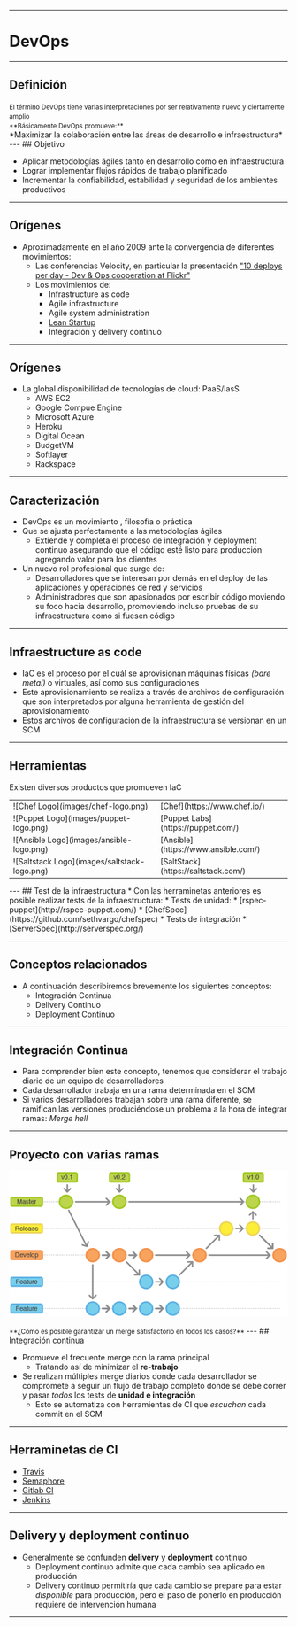 ***
# DevOps
---
## Definición

<small class="fragment">
El término DevOps tiene varias interpretaciones por ser relativamente nuevo
y ciertamente amplio
<br />
**Básicamente DevOps promueve:**
</small>
<div class="fragment">
*Maximizar la colaboración entre las áreas de desarrollo e infraestructura*
</div>
---
## Objetivo

* Aplicar metodologías ágiles tanto en desarrollo como en infraestructura
* Lograr implementar flujos rápidos de trabajo planificado
* Incrementar la confiabilidad, estabilidad y seguridad de los ambientes
  productivos

---
## Orígenes

* Aproximadamente en el año 2009 ante la convergencia de diferentes movimientos:
  *  Las conferencias Velocity, en particular la presentación ["10 deploys per
  day - Dev & Ops cooperation at Flickr"](https://www.youtube.com/watch?v=LdOe18KhtT4)
  * Los movimientos de:
      * Infrastructure as code
      * Agile infrastructure
      * Agile system administration
      * [Lean Startup](http://theleanstartup.com/principles)
      * Integración y delivery continuo
---
## Orígenes
  * La global disponibilidad de tecnologías de cloud: PaaS/IasS
    * AWS EC2
    * Google Compue Engine
    * Microsoft Azure
    * Heroku
    * Digital Ocean
    * BudgetVM
    * Softlayer
    * Rackspace
---
## Caracterización

* DevOps es un movimiento , filosofía o práctica
* Que se ajusta perfectamente a las metodologías ágiles
  * Extiende y completa el proceso de integración y deployment continuo asegurando
    que el código esté listo para producción agregando valor para los clientes 
* Un nuevo rol profesional que surge de:
  * Desarrolladores que se interesan por demás en el deploy de las aplicaciones
    y operaciones de red y servicios
  * Administradores que son apasionados por escribir código moviendo su foco
    hacia desarrollo, promoviendo incluso pruebas de su infraestructura como si
    fuesen código
---
## Infraestructure as code

* IaC es el proceso por el cuál se aprovisionan máquinas físicas *(bare metal)* o
  virtuales, así como sus configuraciones
* Este aprovisionamiento se realiza a través de archivos de
  configuración que son interpretados por alguna herramienta de gestión del
  aprovisionamiento
* Estos archivos de configuración de la infraestructura se versionan en un SCM

---
## Herramientas

Existen diversos productos que promueven IaC
<table class="product_logos">
<tr>
<td> ![Chef Logo](images/chef-logo.png) </td><td> [Chef](https://www.chef.io/) </td>
</tr>
<tr>
<td> ![Puppet Logo](images/puppet-logo.png) </td><td> [Puppet Labs](https://puppet.com/) </td>
</tr>
<tr>
<td> ![Ansible Logo](images/ansible-logo.png) </td><td> [Ansible](https://www.ansible.com/) </td>
</tr>
<tr>
<td> ![Saltstack Logo](images/saltstack-logo.png) </td><td> [SaltStack](https://saltstack.com/) </td>
</tr>
</table>
---
## Test de la infraestructura
* Con las herraminetas anteriores es posible realizar tests de la
  infraestructura:
  * Tests de unidad:
      * [rspec-puppet](http://rspec-puppet.com/)
      * [ChefSpec](https://github.com/sethvargo/chefspec)
  * Tests de integración
      * [ServerSpec](http://serverspec.org/)

---
## Conceptos relacionados

* A continuación describiremos brevemente los siguientes conceptos:
  * Integración Continua
  * Delivery Continuo
  * Deployment Continuo
---
## Integración Continua

* Para comprender bien este concepto, tenemos que considerar el trabajo diario
  de un equipo de desarrolladores
* Cada desarrollador trabaja en una rama determinada en el SCM
* Si varios desarrolladores trabajan sobre una rama diferente, se ramifican las
  versiones produciéndose un problema a la hora de integrar ramas: *Merge hell*
---
## Proyecto con varias ramas

![git branches](images/branches-git.png)

<small class="fragment">
**¿Cómo es posible garantizar un merge satisfactorio en todos los casos?**
</small>
---
## Integración continua

* Promueve el frecuente merge con la rama principal
  * Tratando así de minimizar el **re-trabajo**
* Se realizan múltiples merge diarios donde cada desarrollador se compromete a
  seguir un flujo de trabajo completo donde se debe correr y pasar *todos* los
tests de **unidad e integración**
  * Esto se automatiza con herramientas de CI que *escuchan* cada commit en el
    SCM
---
## Herraminetas de CI

* [Travis](https://travis-ci.org/)
* [Semaphore](https://semaphoreci.com/)
* [Gitlab CI](https://about.gitlab.com/gitlab-ci/)
* [Jenkins](https://jenkins.io/)

---
## Delivery y deployment continuo

* Generalmente se confunden **delivery** y **deployment** continuo
  * Deployment continuo admite que cada cambio sea aplicado en producción
  * Delivery continuo permitiría que cada cambio se prepare para estar
    *disponible* para producción, pero el paso de ponerlo en producción requiere
de intervención humana

***
